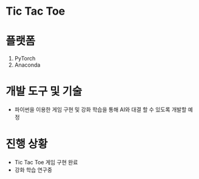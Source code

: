 # Tic Tac Toe


# 플랫폼
1. PyTorch
2. Anaconda


# 개발 도구 및 기술
+ 파이썬을 이용한 게임 구현 및 강화 학습을 통해 AI와 대결 할 수 있도록 개발할 예정


# 진행 상황
+ Tic Tac Toe 게임 구현 완료
+ 강화 학습 연구중
